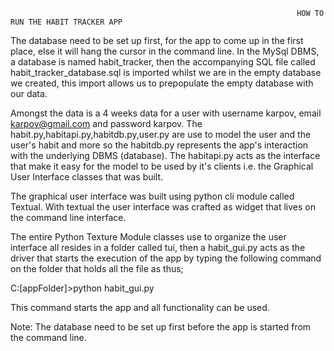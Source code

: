 							                                     	HOW TO RUN THE HABIT TRACKER APP
The database need to be set up first, for the app to come up in the first place, else it will hang the cursor in the command line. In the MySql DBMS, a database is named habit_tracker, then the accompanying SQL file called habit_tracker_database.sql is imported whilst we are in the empty database we created, this import allows us to prepopulate the empty database with our data.

Amongst the data is a 4 weeks data for a user with username karpov, email karpov@gmail.com and password karpov.
The habit.py,habitapi.py,habitdb.py,user.py are use to model the user and the user's habit and more so the habitdb.py represents the app's interaction with the underlying DBMS (database). The habitapi.py acts as the interface that make it easy for the model to be used by it's clients i.e. the Graphical User Interface classes that was built.

The graphical user interface was built using python cli module called Textual. With textual the user interface was crafted as widget that lives on the command line interface.

The entire Python Texture Module classes use to organize the user interface all resides in a folder called tui, then a habit_gui.py acts as the driver that starts the execution of the app by typing the following command on the folder that holds all the file as thus;

C:\[appFolder]>python habit_gui.py <Enter>

This command starts the app and all functionality can be used.

Note:
The database need to be set up first before the app is started from the command line. 
